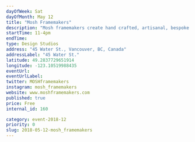 ```yaml
---
dayOfWeek: Sat
dayOfMonth: May 12
title: "Mosh Framemakers"
description: "Mosh framemakers create hand crafted, artisanal, bespoke eyeglass frames in their store and factory in stylish Gastown, downtown Vancouver, BC. <br> <br> Sara Moshurchak, the Head Honcho, Design Guru and Style Wizard along with her team of certified Canadian optical elves craft one of a kind, custom eyeglasses. By hand. Right here. Sara is only one of three women in the world handcrafting frames like this.<br> <br> We will open our studio to show how we handcraft eyewear, the creation of our next collection currently in progress, and some of the other fun projects in the pipeline. Liquid refreshments will be served. We also have a whole bunch of excess acetate plastic material that we'd love to give a good home to. So bring a small bag to load up on some amazingly colourful (and free) offcuts!"
startTime: 11-4pm
endTime: 
type: Design Studios
address: "45 Water St., Vancouver, BC, Canada"
addressLabel: "45 Water St."
latitude: 49.2837729651914
longitude: -123.10519988435
eventUrl: 
eventUrlLabel: 
twitter: MOSHframemakers
instagram: mosh_framemakers
website: www.moshframemakers.com
published: true
price: Free
internal_id: 160

category: event-2018-12
priority: 0
slug: 2018-05-12-mosh_framemakers
---
```

